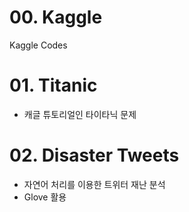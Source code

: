 # 00. Kaggle
Kaggle Codes

# 01. Titanic
- 캐글 튜토리얼인 타이타닉 문제

# 02. Disaster Tweets
- 자연어 처리를 이용한 트위터 재난 분석
- Glove 활용
